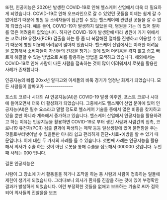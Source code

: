 



또한, 인공지능은 2020년 발생한 COVID-19로 인해 헬스케어 산업에서 더욱 더 필요하게 되었습니다. COVID-19로 인해 오프라인으로 갈 수 있었던 곳들을 이제는 쉽게 갈 수 없어졌기 때문에 병원 등 소비자들이 접근할 수 있는 헬스케어에 관련된 곳들을 갈 수 없게 되었습니다. 예를 들어, COVID-19가 발생하지 않았을 때, 병원을 가는 데 있어 절차를 많은 어려움이 없었습니다. 하지만 COVID-19가 발생함에 따라 병원에 가기 위해서는  코로나19 유전자(PCR) 검출을 하는 등 좀 더 복잡해진 절차를 진행하고 이용할 수 있기 때문에 병원 이용에 어려움이 많아져 있습니다.  헬스케어 산업에서는 이러한 어려움을 포함해서 소비자들이 자신들의 건강을 챙기는 것에 있어 어려움을 겪지 않고 쉽고 빠르게 해결할 수 있는 방법으로 AI를 활용하는 방법을 모색하고 있습니다. 해외에서는 COVID-19로 인해 사람이 다른 사람을 접촉하는 것이 많이 어려워져서 로봇을 활용한 사례가 존재합니다.


인공지능의 빠름
20xx년 알파고와 이세돌의 바둑 경기가 엄청난 화제가 되었습니다. 모든 사람들이 알파고가 --------------

포스트 코르나 시대의 AI
인공지능(AI)은 COVID-19 발생 이후인, 포스트 코로나 시대에 들어오면서 더욱 더 활성화가 되었습니다. 그중에서도 헬스케어 산업 분야에 있어 인공지능(AI)은 필수 요소라고 말할 정도로 헬스케어 기술들 중에서 많은 비중을 찾지하고 있을 뿐만 아니라 계속해서 증가하고 있습니다. 헬스케어 산업에서 인공지능을 활용하려고 하는 이유는 인공지능을 활용하면 COVID-19로 부터 생긴 사람과 사람간의 접촉, 코로나19 유전자(PCR) 검출 결과에 파생되는 제약 등등 일상생활에 있어 불편함을 주는 것들로부터벗어날 수 있을뿐만 아니라 쉽고 편리하게 진단•치료•예방을 할 수 있기 때문입니다. 이에 대한  두 가지의 사례를 들 수 있습니다. 첫번째 사례는  인공지능을 활용해서 의사가 수술 하는 것이 아닌 로봇을 통해 수술을 집도해서 000000 것입니다. 두번째 사례는 000 입니다. 

결론
인공지능은 





사람이 그 장소에 가서 활동을을 하거나 조작을 하는 등 사람과 사람이 접촉하는 일들에 제한이 생기게 되었습니다. 그러다보니 의사가 환자를 진찰을 하는 것에 있어 부정확한 결과가 발생하게 되었습니다. 이런 부정확한 것들을 없애고 보조하는 기술로 AI가 접목되어 의사들의 진찰을을 보조 